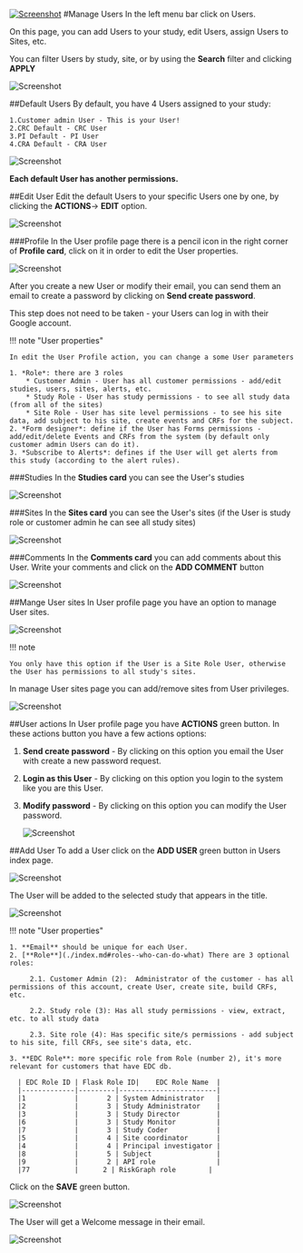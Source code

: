 <a href="https://www.flaskdata.io">![Screenshot](img/flaskdata_logo.PNG)</a>
#Manage Users
In the left menu bar click on Users.

On this page, you can add Users to your study, edit Users, assign Users to Sites, etc.

You can filter Users by study, site, or by using the **Search** filter and clicking **APPLY**

![Screenshot](img/user/users_index_filter.PNG)

##Default Users
By default, you have 4 Users assigned to your study:

    1.Customer admin User - This is your User!
    2.CRC Default - CRC User
    3.PI Default - PI User
    4.CRA Default - CRA User
![Screenshot](img/user/default_users.PNG)

**Each default User has another permissions.**

##Edit User
Edit the default Users to your specific Users one by one, by clicking the **ACTIONS**-> **EDIT** option. 

![Screenshot](img/user/users_index_actions.PNG)

###Profile
In the User profile page there is a pencil icon in the right corner of **Profile card**, click on it in order to edit the User properties.

![Screenshot](img/user/user_edit.PNG)

After you create a new User or modify their email, you can send them an email to create a password by clicking on **Send create password**. 

This step does not need to be taken - your Users can log in with their Google account.

!!! note "User properties"

    In edit the User Profile action, you can change a some User parameters
    
    1. *Role*: there are 3 roles
        * Customer Admin - User has all customer permissions - add/edit studies, users, sites, alerts, etc.
        * Study Role - User has study permissions - to see all study data (from all of the sites)
        * Site Role - User has site level permissions - to see his site data, add subject to his site, create events and CRFs for the subject.  
    2. *Form designer*: define if the User has Forms permissions - add/edit/delete Events and CRFs from the system (by default only customer admin Users can do it).
    3. *Subscribe to Alerts*: defines if the User will get alerts from this study (according to the alert rules).

###Studies
In the **Studies card** you can see the User's studies

![Screenshot](img/user/user_profile_studies_card.PNG)

###Sites
In the **Sites card** you can see the User's sites (if the User is study role or customer admin he can see all study sites)

![Screenshot](img/user/user_profile_sites_card.PNG)

###Comments
In the **Comments card** you can add comments about this User.
Write your comments and click on the **ADD COMMENT** button

![Screenshot](img/user/user_profile_comments.PNG)

##Mange User sites
In User profile page you have an option to manage User sites.

![Screenshot](img/user/user_profile_actions_button.PNG)

!!! note
 
    You only have this option if the User is a Site Role User, otherwise the User has permissions to all study's sites.

In manage User sites page you can add/remove sites from User privileges.

![Screenshot](img/user/user_manage_user_sites.PNG)

##User actions
In User profile page you have **ACTIONS** green button.
In these actions button you have a few actions options:

1. **Send create password** - By clicking on this option you email the User with create a new password request.
2. **Login as this User** - By clicking on this option you login to the system like you are this User.
3. **Modify password** - By clicking on this option you can modify the User password.

    ![Screenshot](img/user/user_profile_modify_pass.PNG)

##Add User
To add a User click on the **ADD USER** green button in Users index page.

![Screenshot](img/user/users_index_add_user.PNG)

The User will be added to the selected study that appears in the title.

![Screenshot](img/study/study_in_title.PNG)

!!! note "User properties"

    1. **Email** should be unique for each User.
    2. [**Role**](./index.md#roles--who-can-do-what) There are 3 optional roles:

         2.1. Customer Admin (2):  Administrator of the customer - has all permissions of this account, create User, create site, build CRFs, etc.
         
         2.2. Study role (3): Has all study permissions - view, extract, etc. to all study data
         
         2.3. Site role (4): Has specific site/s permissions - add subject to his site, fill CRFs, see site's data, etc.

    3. **EDC Role**: more specific role from Role (number 2), it's more relevant for customers that have EDC db.

      | EDC Role ID | Flask Role ID|    EDC Role Name  |        
      |-------------|---------|------------------------|
      |1            |       2 | System Administrator   |
      |2            |       3 | Study Administrator    | 
      |3            |       3 | Study Director         |
      |6            |       3 | Study Monitor          |
      |7            |       3 | Study Coder            |
      |5            |       4 | Site coordinator       |
      |4            |       4 | Principal investigator |
      |8            |       5 | Subject                |
      |9            |       2 | API role               |
      |77           |      2 | RiskGraph role        |

Click on the **SAVE** green button.

![Screenshot](img/user/user_create_new_user.PNG)

The User will get a Welcome message in their email.

![Screenshot](img/user/user_create_success.PNG)
